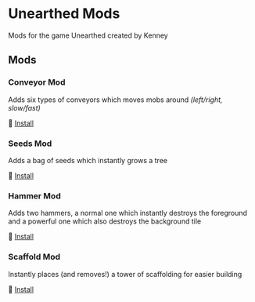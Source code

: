 # Unearthed Mods
 Mods for the game Unearthed created by Kenney

## Mods

### Conveyor Mod
Adds six types of conveyors which moves mobs around *(left/right, slow/fast)*

💾 [Install](https://unearthedgame.net/?install=https://github.com/KenneyNL/Unearthed-mods/raw/main/conveyormod/conveyormod.zip)

### Seeds Mod
Adds a bag of seeds which instantly grows a tree

💾 [Install](https://unearthedgame.net/?install=https://github.com/KenneyNL/Unearthed-mods/raw/main/seedsmod/seedsmod.zip)

### Hammer Mod
Adds two hammers, a normal one which instantly destroys the foreground and a powerful one which also destroys the background tile

💾 [Install](https://unearthedgame.net/?install=https://github.com/KenneyNL/Unearthed-mods/raw/main/hammermod/hammermod.zip)

### Scaffold Mod
Instantly places (and removes!) a tower of scaffolding for easier building

💾 [Install](https://unearthedgame.net/?install=https://github.com/KenneyNL/Unearthed-mods/raw/main/scaffoldmod/scaffoldmod.zip)
